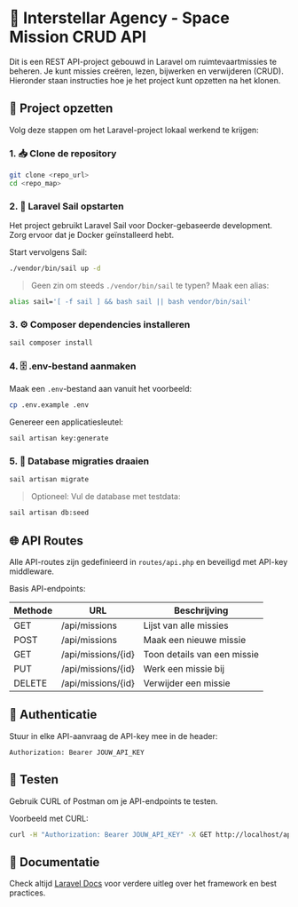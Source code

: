 # 🌌 Interstellar Agency - Space Mission CRUD API

Dit is een REST API-project gebouwd in Laravel om ruimtevaartmissies te beheren. Je kunt missies creëren, lezen, bijwerken en verwijderen (CRUD). Hieronder staan instructies hoe je het project kunt opzetten na het klonen.

## 🚀 Project opzetten

Volg deze stappen om het Laravel-project lokaal werkend te krijgen:

### 1. 📥 Clone de repository
```bash
git clone <repo_url>
cd <repo_map>
```

### 2. 🐳 Laravel Sail opstarten

Het project gebruikt Laravel Sail voor Docker-gebaseerde development. Zorg ervoor dat je Docker geïnstalleerd hebt.

Start vervolgens Sail:
```bash
./vendor/bin/sail up -d
```

> Geen zin om steeds `./vendor/bin/sail` te typen? Maak een alias:
```bash
alias sail='[ -f sail ] && bash sail || bash vendor/bin/sail'
```

### 3. ⚙️ Composer dependencies installeren
```bash
sail composer install
```

### 4. 🗄️ .env-bestand aanmaken

Maak een `.env`-bestand aan vanuit het voorbeeld:
```bash
cp .env.example .env
```

Genereer een applicatiesleutel:
```bash
sail artisan key:generate
```

### 5. 💾 Database migraties draaien
```bash
sail artisan migrate
```

> Optioneel: Vul de database met testdata:
```bash
sail artisan db:seed
```

## 🌐 API Routes

Alle API-routes zijn gedefinieerd in `routes/api.php` en beveiligd met API-key middleware.

Basis API-endpoints:

| Methode | URL               | Beschrijving              |
|---------|-------------------|---------------------------|
| GET     | /api/missions     | Lijst van alle missies    |
| POST    | /api/missions     | Maak een nieuwe missie    |
| GET     | /api/missions/{id}| Toon details van een missie|
| PUT     | /api/missions/{id}| Werk een missie bij       |
| DELETE  | /api/missions/{id}| Verwijder een missie      |

## 🔑 Authenticatie

Stuur in elke API-aanvraag de API-key mee in de header:
```
Authorization: Bearer JOUW_API_KEY
```

## 🧪 Testen
Gebruik CURL of Postman om je API-endpoints te testen.

Voorbeeld met CURL:
```bash
curl -H "Authorization: Bearer JOUW_API_KEY" -X GET http://localhost/api/missions
```

## 📖 Documentatie
Check altijd [Laravel Docs](https://laravel.com/docs) voor verdere uitleg over het framework en best practices.

